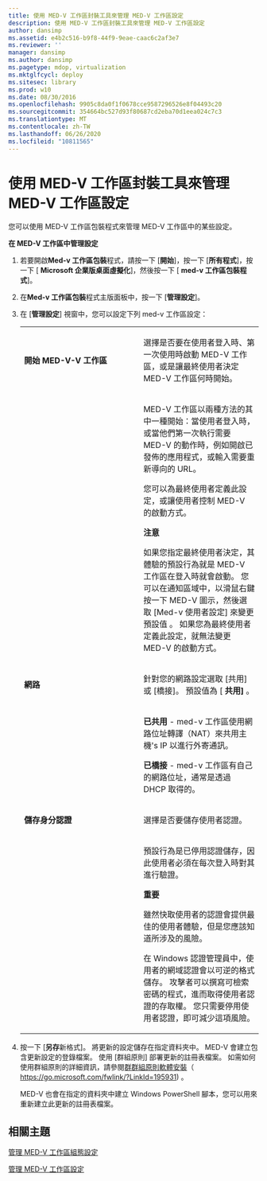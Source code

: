 ```yaml
---
title: 使用 MED-V 工作區封裝工具來管理 MED-V 工作區設定
description: 使用 MED-V 工作區封裝工具來管理 MED-V 工作區設定
author: dansimp
ms.assetid: e4b2c516-b9f8-44f9-9eae-caac6c2af3e7
ms.reviewer: ''
manager: dansimp
ms.author: dansimp
ms.pagetype: mdop, virtualization
ms.mktglfcycl: deploy
ms.sitesec: library
ms.prod: w10
ms.date: 08/30/2016
ms.openlocfilehash: 9905c8da0f1f0678cce9587296526e8f04493c20
ms.sourcegitcommit: 354664bc527d93f80687cd2eba70d1eea024c7c3
ms.translationtype: MT
ms.contentlocale: zh-TW
ms.lasthandoff: 06/26/2020
ms.locfileid: "10811565"
---
```

# 使用 MED-V 工作區封裝工具來管理 MED-V 工作區設定


您可以使用 MED-V 工作區包裝程式來管理 MED-V 工作區中的某些設定。

**在 MED-V 工作區中管理設定**

1. 若要開啟**Med-v 工作區包裝**程式，請按一下 [**開始**]，按一下 [**所有程式**]，按一下 [ **Microsoft 企業版桌面虛擬化**]，然後按一下 [ **med-v 工作區包裝程式**]。

2. 在**Med-v 工作區包裝**程式主版面板中，按一下 [**管理設定**]。

3. 在 [**管理設定**] 視窗中，您可以設定下列 med-v 工作區設定：

   <table>
   <colgroup>
   <col width="50%" />
   <col width="50%" />
   </colgroup>
   <tbody>
   <tr class="odd">
   <td align="left"><p><strong>開始 MED-V-V 工作區</strong></p></td>
   <td align="left"><p>選擇是否要在使用者登入時、第一次使用時啟動 MED-V 工作區，或是讓最終使用者決定 MED-V 工作區何時開始。</p></td>
   </tr>
   <tr class="even">
   <td align="left"><p></p></td>
   <td align="left"><p>MED-V 工作區以兩種方法的其中一種開始：當使用者登入時，或當他們第一次執行需要 MED-V 的動作時，例如開啟已發佈的應用程式，或輸入需要重新導向的 URL。</p>
   <p>您可以為最終使用者定義此設定，或讓使用者控制 MED-V 的啟動方式。</p>
   <div class="alert">
   <strong>注意</strong><br/><p>如果您指定最終使用者決定，其體驗的預設行為就是 MED-V 工作區在登入時就會啟動。 您可以在通知區域中，以滑鼠右鍵按一下 MED-V 圖示，然後選取 [Med-v 使用者設定] 來變更預設值 <strong> </strong> 。 如果您為最終使用者定義此設定，就無法變更 MED-V 的啟動方式。</p>
   </div>
   <div>

   </div></td>
   </tr>
   <tr class="odd">
   <td align="left"><p><strong>網路</strong></p></td>
   <td align="left"><p><strong> </strong> <strong> </strong> 針對您的網路設定選取 [共用] 或 [橋接]。 預設值為 [ <strong> 共用] </strong> 。</p></td>
   </tr>
   <tr class="even">
   <td align="left"><p></p></td>
   <td align="left"><p><strong>已共用 </strong> - med-v 工作區使用網路位址轉譯（NAT）來共用主機&#39;s IP 以進行外寄通訊。</p>
   <p><strong>已橋接 </strong> - med-v 工作區有自己的網路位址，通常是透過 DHCP 取得的。</p></td>
   </tr>
   <tr class="odd">
   <td align="left"><p><strong>儲存身分認證</strong></p></td>
   <td align="left"><p>選擇是否要儲存使用者認證。</p></td>
   </tr>
   <tr class="even">
   <td align="left"><p></p></td>
   <td align="left"><p>預設行為是已停用認證儲存，因此使用者必須在每次登入時對其進行驗證。</p>
   <div class="alert">
   <strong>重要</strong><br/><p>雖然快取使用者的認證會提供最佳的使用者體驗，但是您應該知道所涉及的風險。</p>
   <p>在 Windows 認證管理員中，使用者的網域認證會以可逆的格式儲存。 攻擊者可以撰寫可檢索密碼的程式，進而取得使用者認證的存取權。 您只需要停用使用者認證，即可減少這項風險。</p>
   </div>
   <div>

   </div></td>
   </tr>
   </tbody>
   </table>



4. 按一下 [**另存**新格式]。 將更新的設定儲存在指定資料夾中。 MED-V 會建立包含更新設定的登錄檔案。 使用 [群組原則] 部署更新的註冊表檔案。 如需如何使用群組原則的詳細資訊，請參閱[群群組原則軟體安裝](https://go.microsoft.com/fwlink/?LinkId=195931)（ https://go.microsoft.com/fwlink/?LinkId=195931) 。

   MED-V 也會在指定的資料夾中建立 Windows PowerShell 腳本，您可以用來重新建立此更新的註冊表檔案。

## 相關主題


[管理 MED-V 工作區組態設定](managing-med-v-workspace-configuration-settings.md)

[管理 MED-V 工作區設定](manage-med-v-workspace-settings.md)









